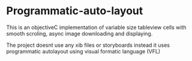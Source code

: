 # Programmatic-auto-layout

This is an objectiveC implementation of variable size tableview cells with smooth scroling, async image downloading and displaying.

The project doesnt use any xib files or storyboards instead it uses programmatic autolayout using visual formatic language (VFL)

